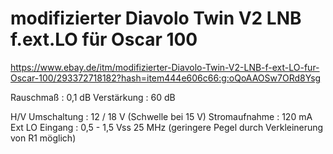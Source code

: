 # modifizierter Diavolo Twin V2 LNB f.ext.LO für Oscar 100

https://www.ebay.de/itm/modifizierter-Diavolo-Twin-V2-LNB-f-ext-LO-fur-Oscar-100/293372718182?hash=item444e606c66:g:oQoAAOSw7ORd8Ysg

Rauschmaß       : 0,1 dB
Verstärkung     : 60 dB

H/V Umschaltung : 12 / 18 V (Schwelle bei 15 V)
Stromaufnahme   : 120 mA
Ext LO Eingang  : 0,5 - 1,5 Vss 25 MHz (geringere Pegel durch Verkleinerung von R1 möglich)
